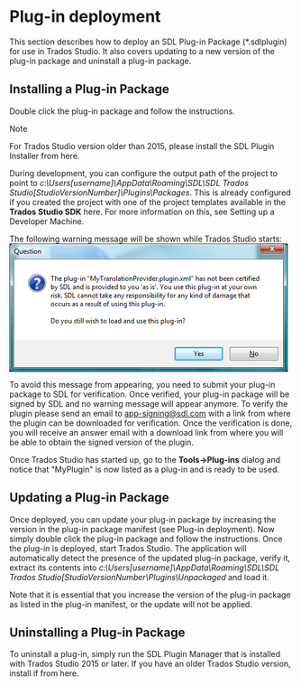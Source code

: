 Plug-in deployment
====

This section describes how to deploy an SDL Plug-in Package (*.sdlplugin) for use in Trados Studio. It also covers updating to a new version of the plug-in package and uninstall a plug-in package.

Installing a Plug-in Package
------
Double click the plug-in package and follow the instructions.

>[!Note]
> For Trados Studio version older than 2015, please install the SDL Plugin Installer from here.

During development, you can configure the output path of the project to point to *c:\Users\[username]\AppData\Roaming\SDL\SDL Trados Studio\[StudioVersionNumber]\Plugins\Packages*. This is already configured if you created the project with one of the project templates available in the **Trados Studio SDK** here. For more information on this, see Setting up a Developer Machine.

The following warning message will be shown while Trados Studio starts:
<img style="display:block; " src="images/UnsignedPluginWarning.png" />


To avoid this message from appearing, you need to submit your plug-in package to SDL for verification. Once verified, your plug-in package will be signed by SDL and no warning message will appear anymore. To verify the plugin please send an email to app-signing@sdl.com with a link from where the plugin can be downloaded for verification. Once the verification is done, you will receive an answer email with a download link from where you will be able to obtain the signed version of the plugin.

Once Trados Studio has started up, go to the **Tools->Plug-ins** dialog and notice that "MyPlugin" is now listed as a plug-in and is ready to be used.

Updating a Plug-in Package
----
Once deployed, you can update your plug-in package by increasing the version in the plug-in package manifest (see Plug-in deployment). Now simply double click the plug-in package and follow the instructions. Once the plug-in is deployed, start Trados Studio. The application will automatically detect the presence of the updated plug-in package, verify it, extract its contents into *c:\Users\[username]\AppData\Roaming\SDL\SDL Trados Studio\[StudioVersionNumber\Plugins\Unpackaged* and load it.

Note that it is essential that you increase the version of the plug-in package as listed in the plug-in manifest, or the update will not be applied.

Uninstalling a Plug-in Package
-----
To uninstall a plug-in, simply run the SDL Plugin Manager that is installed with Trados Studio 2015 or later. If you have an older Trados Studio version, install if from here.